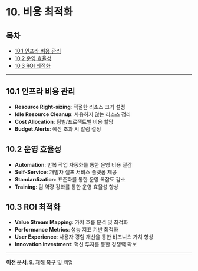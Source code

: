 # 10. 비용 최적화

## 목차
- [10.1 인프라 비용 관리](#101-인프라-비용-관리)
- [10.2 운영 효율성](#102-운영-효율성)
- [10.3 ROI 최적화](#103-roi-최적화)

---

## 10.1 인프라 비용 관리
- **Resource Right-sizing**: 적절한 리소스 크기 설정
- **Idle Resource Cleanup**: 사용하지 않는 리소스 정리
- **Cost Allocation**: 팀별/프로젝트별 비용 할당
- **Budget Alerts**: 예산 초과 시 알림 설정

## 10.2 운영 효율성
- **Automation**: 반복 작업 자동화를 통한 운영 비용 절감
- **Self-Service**: 개발자 셀프 서비스 플랫폼 제공
- **Standardization**: 표준화를 통한 운영 복잡도 감소
- **Training**: 팀 역량 강화를 통한 운영 효율성 향상

## 10.3 ROI 최적화
- **Value Stream Mapping**: 가치 흐름 분석 및 최적화
- **Performance Metrics**: 성능 지표 기반 최적화
- **User Experience**: 사용자 경험 개선을 통한 비즈니스 가치 향상
- **Innovation Investment**: 혁신 투자를 통한 경쟁력 확보

---

**이전 문서**: [9. 재해 복구 및 백업](./09-disaster-recovery.md) 
